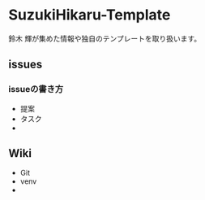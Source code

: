 # SuzukiHikaru-Template

鈴木 輝が集めた情報や独自のテンプレートを取り扱います。

## issues
### issueの書き方
* 提案
* タスク
* 

## Wiki
* Git
* venv
* 
